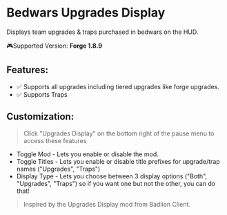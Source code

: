 # Bedwars Upgrades Display
Displays team upgrades & traps purchased in bedwars on the HUD.

🎮Supported Version: **Forge 1.8.9**

## Features:
- ✅ Supports all upgrades including tiered upgrades like forge upgrades. 
- ✅ Supports Traps

## Customization: 
> Click "Upgrades Display" on the bottom right of the pause menu to access these features
> 
- Toggle Mod - Lets you enable or disable the mod.
- Toggle Titles - Lets you enable or disable title prefixes for upgrade/trap names ("Upgrades", "Traps")
- Display Type - Lets you choose between 3 display options ("Both", "Upgrades", "Traps") so if you want one but not the other, you can do that!

> Inspired by the Upgrades Display mod from Badlion Client.
